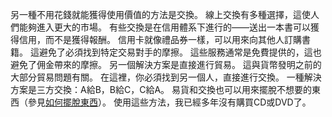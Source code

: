 另一種不用花錢就能獲得使用價值的方法是交換。
線上交換有多種選擇，這使人們能夠進入更大的市場。
有些交換是在信用體系下進行的——送出一本書可以獲得信用，而不是獲得報酬。
信用卡就像禮品券一樣，可以用來向其他人訂購書籍。
這避免了必須找到特定交易對手的摩擦。
這些服務通常是免費提供的，這也避免了佣金帶來的摩擦。
另一個解決方案是直接進行貿易。
這與貨幣發明之前的大部分貿易問題有關。
在這裡，你必須找到另一個人，直接進行交換。
一種解決方案是三方交換：A給B，B給C，C給A。
易貨和交換也可以用來擺脫不想要的東西（參見[如何擺脫東西]()）。
使用這些方法，我已經多年沒有購買CD或DVD了。

